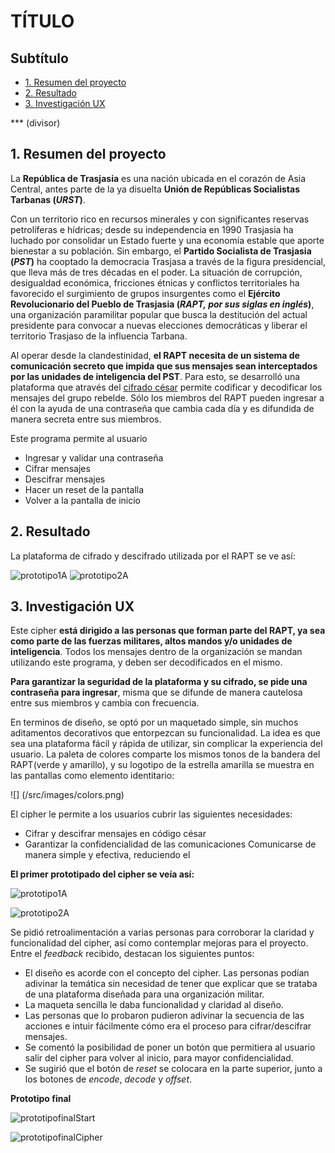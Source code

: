 # TÍTULO

## Subtítulo

* [1. Resumen del proyecto](#1-resumen-del-proyecto)
* [2. Resultado](#2-resultado)
* [3. Investigación UX](#3-investigacion-ux)

*** (divisor)

## 1. Resumen del proyecto

La **República de Trasjasia** es una nación ubicada en el corazón de Asia Central, antes parte de la ya disuelta **Unión de Repúblicas Socialistas Tarbanas (_URST_)**. 

Con un territorio rico en recursos minerales y con significantes reservas petrolíferas e hídricas; desde su independencia en 1990 Trasjasia ha luchado por consolidar un Estado fuerte y una economía estable que aporte bienestar a su población. Sin embargo, el **Partido Socialista de Trasjasia (_PST_)** ha cooptado la democracia Trasjasa a través de la figura presidencial, que lleva más de tres décadas en el poder. La situación de corrupción, desigualdad económica, fricciones étnicas y conflictos territoriales ha favorecido el surgimiento de grupos insurgentes como el **Ejército Revolucionario del Pueblo de Trasjasia (_RAPT, por sus siglas en inglés_)**, una organización paramilitar popular que busca la destitución del actual presidente para convocar a nuevas elecciones democráticas y liberar el territorio Trasjaso de la influencia Tarbana. 

Al operar desde la clandestinidad, **el RAPT necesita de un sistema de comunicación secreto que impida que sus mensajes sean interceptados por las unidades de inteligencia del PST**. Para esto, se desarrolló una plataforma que através del [cifrado césar](https://en.wikipedia.org/wiki/Caesar_cipher) permite codificar y decodificar los mensajes del grupo rebelde. Sólo los miembros del RAPT pueden ingresar a él con la ayuda de una contraseña que cambia cada día y es difundida de manera secreta entre sus miembros. 

Este programa permite al usuario
* Ingresar y validar una contraseña
* Cifrar mensajes
* Descifrar mensajes
* Hacer un reset de la pantalla
* Volver a la pantalla de inicio

## 2. Resultado

La plataforma de cifrado y descifrado utilizada por el RAPT se ve así:

![prototipo1A](/src/images/protoinicio.jpeg)
![prototipo2A](/src/images/protoheader.jpeg)

## 3. Investigación UX

Este cipher **está dirigido a las personas que forman parte del RAPT, ya sea como parte de las fuerzas militares, altos mandos y/o unidades de inteligencia**. Todos los mensajes dentro de la organización se mandan utilizando este programa, y deben ser decodificados en el mismo.

**Para garantizar la seguridad de la plataforma y su cifrado, se pide una contraseña para ingresar**, misma que se difunde de manera cautelosa entre sus miembros y cambia con frecuencia. 

En terminos de diseño, se optó por un maquetado simple, sin muchos aditamentos decorativos que entorpezcan su funcionalidad. La idea es que sea una plataforma fácil y rápida de utilizar, sin complicar la experiencia del usuario. La paleta de colores comparte los mismos tonos de la bandera del RAPT(verde y amarillo), y su logotipo de la estrella amarilla se muestra en las pantallas como elemento identitario:

![] (/src/images/colors.png)

El cipher le permite a los usuarios cubrir las siguientes necesidades:

* Cifrar y descifrar mensajes en código césar
* Garantizar la confidencialidad de las comunicaciones 
Comunicarse de manera simple y efectiva, reduciendo el 

**El primer prototipado del cipher se veía así:**

![prototipo1A](/src/images/protoinicio.jpeg)

![prototipo2A](/src/images/protoheader.jpeg)

Se pidió retroalimentación a varias personas para corroborar la claridad y funcionalidad del cipher, así como contemplar mejoras para el proyecto. Entre el _feedback_ recibido, destacan los siguientes puntos:

* El diseño es acorde con el concepto del cipher. Las personas podían adivinar la temática sin necesidad de tener que explicar que se trataba de una plataforma diseñada para una organización militar.
* La maqueta sencilla le daba funcionalidad y claridad al diseño. 
* Las personas que lo probaron pudieron adivinar la secuencia de las acciones e intuir fácilmente cómo era el proceso para cifrar/descifrar mensajes. 
* Se comentó la posibilidad de poner un botón que permitiera al usuario salir del cipher para volver al inicio, para mayor confidencialidad.
* Se sugirió que el botón de _reset_ se colocara en la parte superior, junto a los botones de _encode_, _decode_ y _offset_.

**Prototipo final**

![prototipofinalStart](/src/images/protoinicio.jpeg)

![prototipofinalCipher](/src/images/protoheader.jpeg)


